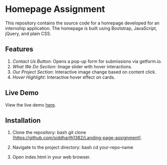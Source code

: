 # Homepage Assignment

This repository contains the source code for a homepage developed for an internship application. The homepage is built using Bootstrap, JavaScript, jQuery, and plain CSS.

## Features

1. *Contact Us Button*: Opens a pop-up form for submissions via getform.io.
2. *What We Do Section*: Image slider with hover interactions.
3. *Our Project Section*: Interactive image change based on content click.
4. *Hover Highlight*: Interactive hover effect on cards.

## Live Demo

View the live demo [here](https://your-github-username.github.io/your-repo-name).

## Installation

1. Clone the repository:
   bash
   git clone [https://github.com/siddharth1382/Landing-page-assignment].
   
2. Navigate to the project directory:
   bash
   cd your-repo-name
   
3. Open index.html in your web browser.

